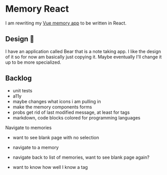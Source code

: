 # Memory React

I am rewriting my [Vue memory app](https://github.com/joshclyde/memory) to be written in React.

## Design 🎨

I have an application called Bear that is a note taking app. I like the design of it so for now am basically just copying it. Maybe eventually I'll change it up to be more specialized.

## Backlog

- unit tests
- a11y
- maybe changes what icons i am pulling in
- make the memory components forms
- probs get rid of last modified message, at least for tags
- markdown, code blocks colored for programming languages



Navigate to memories
- want to see blank page with no selection
- navigate to a memory
- navigate back to list of memories, want to see blank page again?


- want to know how well I know a tag
